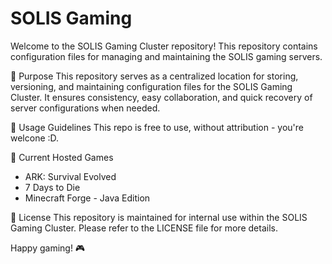 # SOLIS Gaming
Welcome to the SOLIS Gaming Cluster repository! This repository contains configuration files for managing and maintaining the SOLIS gaming servers.

📌 Purpose
This repository serves as a centralized location for storing, versioning, and maintaining configuration files for the SOLIS Gaming Cluster. It ensures consistency, easy collaboration, and quick recovery of server configurations when needed.

🔄 Usage Guidelines
This repo is free to use, without attribution - you're welcone :D.

🚀 Current Hosted Games
- ARK: Survival Evolved
- 7 Days to Die
- Minecraft Forge - Java Edition

📜 License
This repository is maintained for internal use within the SOLIS Gaming Cluster. Please refer to the LICENSE file for more details.

Happy gaming! 🎮


